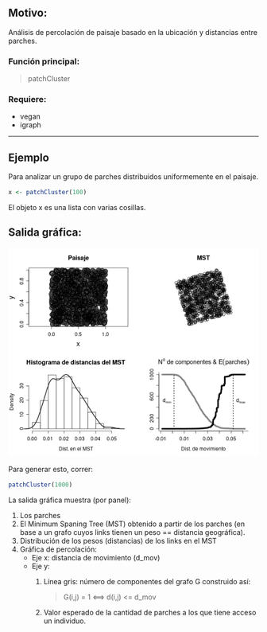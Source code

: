 ## Motivo:

Análisis de percolación de paisaje basado en la ubicación y distancias entre parches.

### Función principal:

> patchCluster

### Requiere: 

* vegan
* igraph

- - -

## Ejemplo

Para analizar un grupo de parches distribuidos uniformemente en el paisaje.

```R
x <- patchCluster(100)
```

El objeto x es una lista con varias cosillas.

## Salida gráfica:


![](https://github.com/jumanbar/patch-graph/raw/master/runif1000.png)

Para generar esto, correr:

```R
patchCluster(1000)
```

La salida gráfica muestra (por panel):

1.  Los parches
2.  El Minimum Spaning Tree (MST) obtenido a partir de los parches (en base a un grafo cuyos links tienen un peso == distancia geográfica).
3.  Distribución de los pesos (distancias) de los links en el MST
4.  Gráfica de percolación:
    *   Eje x: distancia de movimiento (d_mov)
    *   Eje y:
        1.  Línea gris: número de componentes del grafo G construido así:

            > G(i,j) = 1 <==> d(i,j) <= d_mov

        2.  Valor esperado de la cantidad de parches a los que tiene acceso un individuo.

